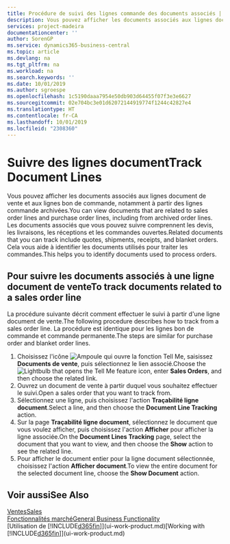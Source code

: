 ```yaml
---
title: Procédure de suivi des lignes commande des documents associés | Microsoft Docs
description: Vous pouvez afficher les documents associés aux lignes document de vente et aux lignes bon de commande, notamment à partir des lignes commande archivées. Les documents associés que vous pouvez suivre comprennent les devis, les livraisons, les réceptions et les commandes ouvertes. Cela vous aide à identifier les documents utilisés pour traiter les commandes.
services: project-madeira
documentationcenter: ''
author: SorenGP
ms.service: dynamics365-business-central
ms.topic: article
ms.devlang: na
ms.tgt_pltfrm: na
ms.workload: na
ms.search.keywords: ''
ms.date: 10/01/2019
ms.author: sgroespe
ms.openlocfilehash: 1c5190daaa7954e50db903d64455f07f3e3e6627
ms.sourcegitcommit: 02e704bc3e01d62072144919774f1244c42827e4
ms.translationtype: HT
ms.contentlocale: fr-CA
ms.lasthandoff: 10/01/2019
ms.locfileid: "2308360"
---
```

# <a name="track-document-lines"></a><span data-ttu-id="5557f-105">Suivre des lignes document</span><span class="sxs-lookup"><span data-stu-id="5557f-105">Track Document Lines</span></span>
<span data-ttu-id="5557f-106">Vous pouvez afficher les documents associés aux lignes document de vente et aux lignes bon de commande, notamment à partir des lignes commande archivées.</span><span class="sxs-lookup"><span data-stu-id="5557f-106">You can view documents that are related to sales order lines and purchase order lines, including from archived order lines.</span></span> <span data-ttu-id="5557f-107">Les documents associés que vous pouvez suivre comprennent les devis, les livraisons, les réceptions et les commandes ouvertes.</span><span class="sxs-lookup"><span data-stu-id="5557f-107">Related documents that you can track include quotes, shipments, receipts, and blanket orders.</span></span> <span data-ttu-id="5557f-108">Cela vous aide à identifier les documents utilisés pour traiter les commandes.</span><span class="sxs-lookup"><span data-stu-id="5557f-108">This helps you to identify documents used to process orders.</span></span>  

## <a name="to-track-documents-related-to-a-sales-order-line"></a><span data-ttu-id="5557f-109">Pour suivre les documents associés à une ligne document de vente</span><span class="sxs-lookup"><span data-stu-id="5557f-109">To track documents related to a sales order line</span></span>
<span data-ttu-id="5557f-110">La procédure suivante décrit comment effectuer le suivi à partir d'une ligne document de vente.</span><span class="sxs-lookup"><span data-stu-id="5557f-110">The following procedure describes how to track from a sales order line.</span></span> <span data-ttu-id="5557f-111">La procédure est identique pour les lignes bon de commande et commande permanente.</span><span class="sxs-lookup"><span data-stu-id="5557f-111">The steps are similar for purchase order and blanket order lines.</span></span>

1.  <span data-ttu-id="5557f-112">Choisissez l'icône ![Ampoule qui ouvre la fonction Tell Me](media/ui-search/search_small.png "Dites-moi ce que vous voulez faire"), saisissez **Documents de vente**, puis sélectionnez le lien associé.</span><span class="sxs-lookup"><span data-stu-id="5557f-112">Choose the ![Lightbulb that opens the Tell Me feature](media/ui-search/search_small.png "Tell me what you want to do") icon, enter **Sales Orders**, and then choose the related link.</span></span>  
2.  <span data-ttu-id="5557f-113">Ouvrez un document de vente à partir duquel vous souhaitez effectuer le suivi.</span><span class="sxs-lookup"><span data-stu-id="5557f-113">Open a sales order that you want to track from.</span></span>  
3.  <span data-ttu-id="5557f-114">Sélectionnez une ligne, puis choisissez l'action **Traçabilité ligne document**.</span><span class="sxs-lookup"><span data-stu-id="5557f-114">Select a line, and then choose the **Document Line Tracking** action.</span></span>
4. <span data-ttu-id="5557f-115">Sur la page **Traçabilité ligne document**, sélectionnez le document que vous voulez afficher, puis choisissez l'action **Afficher** pour afficher la ligne associée.</span><span class="sxs-lookup"><span data-stu-id="5557f-115">On the **Document Lines Tracking** page, select the document that you want to view, and then choose the **Show** action to see the related line.</span></span>
5. <span data-ttu-id="5557f-116">Pour afficher le document entier pour la ligne document sélectionnée, choisissez l'action **Afficher document**.</span><span class="sxs-lookup"><span data-stu-id="5557f-116">To view the entire document for the selected document line, choose the **Show Document** action.</span></span>

## <a name="see-also"></a><span data-ttu-id="5557f-117">Voir aussi</span><span class="sxs-lookup"><span data-stu-id="5557f-117">See Also</span></span>
[<span data-ttu-id="5557f-118">Ventes</span><span class="sxs-lookup"><span data-stu-id="5557f-118">Sales</span></span>](sales-manage-sales.md)  
[<span data-ttu-id="5557f-119">Fonctionnalités marché</span><span class="sxs-lookup"><span data-stu-id="5557f-119">General Business Functionality</span></span>](ui-across-business-areas.md)  
<span data-ttu-id="5557f-120">[Utilisation de [!INCLUDE[d365fin](includes/d365fin_md.md)]](ui-work-product.md)</span><span class="sxs-lookup"><span data-stu-id="5557f-120">[Working with [!INCLUDE[d365fin](includes/d365fin_md.md)]](ui-work-product.md)</span></span>
